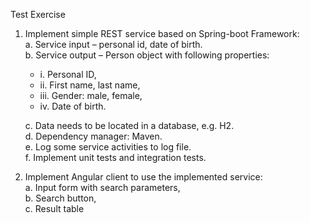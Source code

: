 Test Exercise
1. Implement simple REST service based on Spring-boot Framework:  
   a. Service input – personal id, date of birth.  
   b. Service output – Person object with following properties:  
   * i. Personal ID,  
   * ii. First name, last name,  
   * iii. Gender: male, female,  
   * iv. Date of birth.
   
   c. Data needs to be located in a database, e.g. H2.  
   d. Dependency manager: Maven.  
   e. Log some service activities to log file.  
   f. Implement unit tests and integration tests.


3. Implement Angular client to use the implemented service:  
   a. Input form with search parameters,  
   b. Search button,  
   c. Result table  